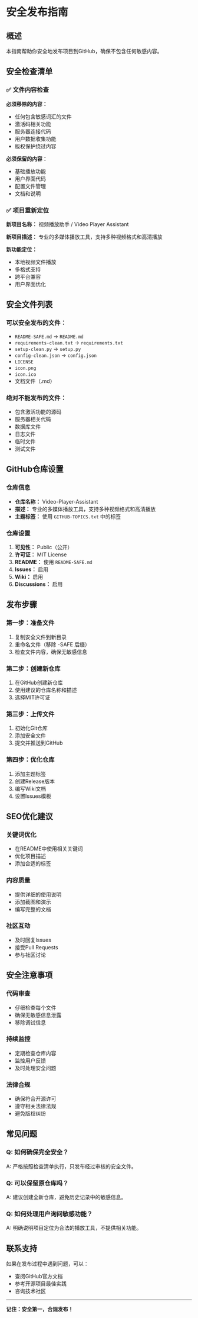 # 安全发布指南

## 概述

本指南帮助你安全地发布项目到GitHub，确保不包含任何敏感内容。

## 安全检查清单

### ✅ 文件内容检查

**必须移除的内容：**
- 任何包含敏感词汇的文件
- 激活码相关功能
- 服务器连接代码
- 用户数据收集功能
- 版权保护绕过内容

**必须保留的内容：**
- 基础播放功能
- 用户界面代码
- 配置文件管理
- 文档和说明

### ✅ 项目重新定位

**新项目名称：** 视频播放助手 / Video Player Assistant

**新项目描述：** 专业的多媒体播放工具，支持多种视频格式和高清播放

**新功能定位：**
- 本地视频文件播放
- 多格式支持
- 跨平台兼容
- 用户界面优化

## 安全文件列表

### 可以安全发布的文件：
- `README-SAFE.md` → `README.md`
- `requirements-clean.txt` → `requirements.txt`
- `setup-clean.py` → `setup.py`
- `config-clean.json` → `config.json`
- `LICENSE`
- `icon.png`
- `icon.ico`
- 文档文件（.md）

### 绝对不能发布的文件：
- 包含激活功能的源码
- 服务器相关代码
- 数据库文件
- 日志文件
- 临时文件
- 测试文件

## GitHub仓库设置

### 仓库信息
- **仓库名称：** Video-Player-Assistant
- **描述：** 专业的多媒体播放工具，支持多种视频格式和高清播放
- **主题标签：** 使用 `GITHUB-TOPICS.txt` 中的标签

### 仓库设置
1. **可见性：** Public（公开）
2. **许可证：** MIT License
3. **README：** 使用 `README-SAFE.md`
4. **Issues：** 启用
5. **Wiki：** 启用
6. **Discussions：** 启用

## 发布步骤

### 第一步：准备文件
1. 复制安全文件到新目录
2. 重命名文件（移除 -SAFE 后缀）
3. 检查文件内容，确保无敏感信息

### 第二步：创建新仓库
1. 在GitHub创建新仓库
2. 使用建议的仓库名称和描述
3. 选择MIT许可证

### 第三步：上传文件
1. 初始化Git仓库
2. 添加安全文件
3. 提交并推送到GitHub

### 第四步：优化仓库
1. 添加主题标签
2. 创建Release版本
3. 编写Wiki文档
4. 设置Issues模板

## SEO优化建议

### 关键词优化
- 在README中使用相关关键词
- 优化项目描述
- 添加合适的标签

### 内容质量
- 提供详细的使用说明
- 添加截图和演示
- 编写完整的文档

### 社区互动
- 及时回复Issues
- 接受Pull Requests
- 参与社区讨论

## 安全注意事项

### 代码审查
- 仔细检查每个文件
- 确保无敏感信息泄露
- 移除调试信息

### 持续监控
- 定期检查仓库内容
- 监控用户反馈
- 及时处理安全问题

### 法律合规
- 确保符合开源许可
- 遵守相关法律法规
- 避免版权纠纷

## 常见问题

### Q: 如何确保完全安全？
A: 严格按照检查清单执行，只发布经过审核的安全文件。

### Q: 可以保留原仓库吗？
A: 建议创建全新仓库，避免历史记录中的敏感信息。

### Q: 如何处理用户询问敏感功能？
A: 明确说明项目定位为合法的播放工具，不提供相关功能。

## 联系支持

如果在发布过程中遇到问题，可以：
- 查阅GitHub官方文档
- 参考开源项目最佳实践
- 咨询技术社区

---

**记住：安全第一，合规发布！**